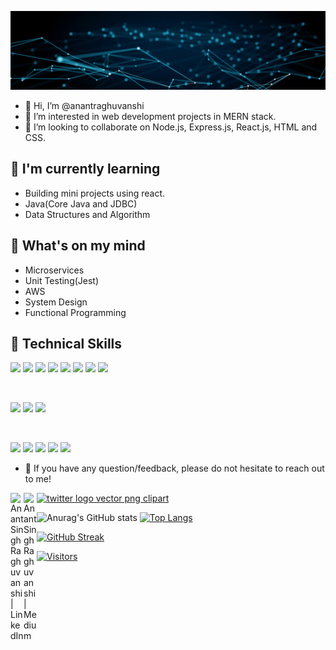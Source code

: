 ![](https://github.com/anantraghuvanshi/anantraghuvanshi/blob/a4a677128890bfb69492be9e925f081fbe1dee52/Blue%20Modern%20Corporate%20Computer%20and%20Technology%20Linkedin%20Banner.gif)

- 👋 Hi, I’m @anantraghuvanshi
- 👀 I’m interested in web development projects in MERN stack.
- 💞️ I’m looking to collaborate on Node.js, Express.js, React.js, HTML and CSS.

## 🌱 I'm currently learning

- Building  mini projects using react.
- Java(Core Java and JDBC)
- Data Structures and Algorithm




## 🌱 What's on my mind

- Microservices 
- Unit Testing(Jest)
- AWS
- System Design
- Functional Programming


  

## 💼 Technical Skills

![](https://img.shields.io/badge/Code-React-informational?style=flat&logo=react&color=61DAFB)
![](https://img.shields.io/badge/Code-Redux-informational?style=flat&logo=Redux&color=764ABC)
![](https://img.shields.io/badge/Code-JavaScript-informational?style=flat&logo=JavaScript&color=F7DF1E)
![](https://img.shields.io/badge/Code-Node.js-informational?style=flat&logo=Node&color=CC342D)
![](https://img.shields.io/badge/Code-Java-informational?style=flat&logo=Ruby-On-Rails&color=CC0000)
![](https://img.shields.io/badge/Code-HTML5-informational?style=flat&logo=HTML5&color=E34F26)
![](https://img.shields.io/badge/Code-Express.js-informational?style=flat&logo=PostgreSQL&color=336791)
![](https://img.shields.io/badge/Code-MongoDB-informational?style=flat&logo=SQLite&color=003B57)

</br>

![](https://img.shields.io/badge/Style-Bootstrap-informational?style=flat&logo=Bootstrap&color=7952B3)
![](https://img.shields.io/badge/Style-CSS3-informational?style=flat&logo=CSS3&color=1572B6)
![](https://img.shields.io/badge/Style-styled--components-informational?style=flat&logo=styled-components&color=DB7093)


</br>

![](https://img.shields.io/badge/Tools-yarn-informational?style=flat&logo=Figma&color=F24E1E)
![](https://img.shields.io/badge/Tools-NPM-informational?style=flat&logo=NPM&color=CB3837)
![](https://img.shields.io/badge/Tools-Heroku-informational?style=flat&logo=Heroku&color=430098)
![](https://img.shields.io/badge/Tools-Git-informational?style=flat&logo=Git&color=F05032)
![](https://img.shields.io/badge/Tools-GitHub-informational?style=flat&logo=GitHub&color=181717)

- 💬 If you have any question/feedback, please do not hesitate to reach out to me!

<a href="https://www.linkedin.com/in/anant-singh-raghuvanshi-0713b3179/"><img align="left" src="https://raw.githubusercontent.com/yushi1007/yushi1007/main/images/linkedin.svg" alt="Anant Singh Raghuvanshi | LinkedIn" width="21px"/></a>
<a href="https://twitter.com/anant_codes" title="Image from freepnglogos.com" ><img src="https://www.freepnglogos.com/uploads/twitter-logo-png/twitter-logo-vector-png-clipart-1.png" alt="twitter logo vector png clipart" width="21px"></a>
<a href="https://medium.com/@anantsinghraghuvanshi1"><img align="left" src="https://raw.githubusercontent.com/yushi1007/yushi1007/main/images/medium.svg" alt="Anant Singh Raghuvanshi | Medium" width="21px"/></a>
</br>

  ![Anurag's GitHub stats](https://github-readme-stats.vercel.app/api?username=anantraghuvanshi&show_icons=true&theme=radical) [![Top Langs](https://github-readme-stats.vercel.app/api/top-langs/?username=anantraghuvanshi&layout=compact)](https://github.com/anantraghuvanshi/github-readme-stats)
  
  [![GitHub Streak](http://github-readme-streak-stats.herokuapp.com?user=anantraghuvanshi&theme=dark&date_format=j%20M%5B%20Y%5D)](https://git.io/streak-stats)
   
  [![Visitors](https://visitor-badge.glitch.me/badge?page_id=anantraghuvanshi.anantraghuvanshi)](https://github.com/anantraghuvanshi)

<!---
anantraghuvanshi/anantraghuvanshi is a ✨ special ✨ repository because its `README.md` (this file) appears on your GitHub profile.
You can click the Preview link to take a look at your changes.
--->
